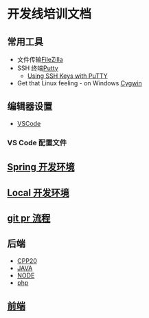 # 开发线培训文档

## 常用工具

- 文件传输[FileZilla](https://filezilla-project.org/download.php?type=client)
- SSH 终端[Putty](https://www.chiark.greenend.org.uk/~sgtatham/putty/latest.html)
  - [Using SSH Keys with PuTTY](https://www.liquidweb.com/kb/putty-ssh-keys/)
- Get that Linux feeling - on Windows [Cygwin](https://www.cygwin.com/install.html)

## 编辑器设置

- [VSCode](vscode/)

### VS Code 配置文件

## [Spring 开发环境](SPRING.md)

## [Local 开发环境](LOCAL.md)

## [git pr 流程](git/)

## 后端

- [CPP20](cpp/)
- [JAVA](java/)
- [NODE](node/)
- [php](php/)

## [前端](frontend/)
